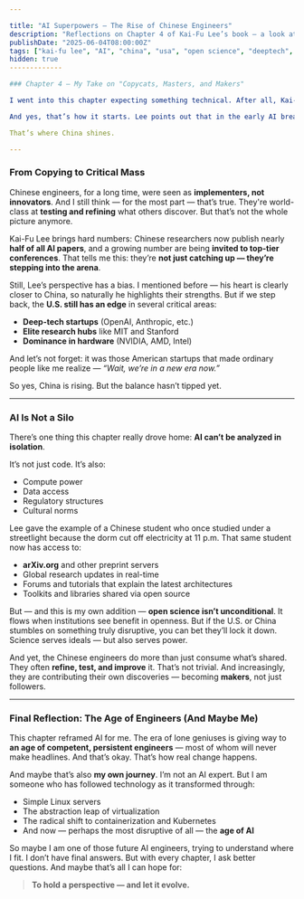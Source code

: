 ```yaml
---

title: "AI Superpowers – The Rise of Chinese Engineers"
description: "Reflections on Chapter 4 of Kai-Fu Lee’s book — a look at how China is shifting from copying to creating in the world of AI engineering."
publishDate: "2025-06-04T08:00:00Z"
tags: ["kai-fu lee", "AI", "china", "usa", "open science", "deeptech", "books"]
hidden: true
-------------

### Chapter 4 — My Take on "Copycats, Masters, and Makers"

I went into this chapter expecting something technical. After all, Kai-Fu Lee previously laid out the four key drivers of the AI revolution: **data, entrepreneurs, AI scientists, and government**. Chapters 2 and 3 covered data and entrepreneurship. So now? Time for the scientists — or so I thought.

And yes, that’s how it starts. Lee points out that in the early AI breakthrough phase, you needed a few **genius minds**, like in the days of the Manhattan Project. One exceptional researcher could be worth an entire research department. But once the big discoveries are made, the dynamic flips: now we need **armies of solid engineers** who can tinker, test, and improve.

That’s where China shines.

---
```


### From Copying to Critical Mass

Chinese engineers, for a long time, were seen as **implementers, not innovators**. And I still think — for the most part — that’s true. They're world-class at **testing and refining** what others discover. But that’s not the whole picture anymore.

Kai-Fu Lee brings hard numbers: Chinese researchers now publish nearly **half of all AI papers**, and a growing number are being **invited to top-tier conferences**. That tells me this: they’re **not just catching up — they’re stepping into the arena**.

Still, Lee’s perspective has a bias. I mentioned before — his heart is clearly closer to China, so naturally he highlights their strengths. But if we step back, the **U.S. still has an edge** in several critical areas:

* **Deep-tech startups** (OpenAI, Anthropic, etc.)
* **Elite research hubs** like MIT and Stanford
* **Dominance in hardware** (NVIDIA, AMD, Intel)

And let’s not forget: it was those American startups that made ordinary people like me realize — *“Wait, we’re in a new era now.”*

So yes, China is rising. But the balance hasn’t tipped yet.

---

### AI Is Not a Silo

There’s one thing this chapter really drove home: **AI can’t be analyzed in isolation**.

It’s not just code. It’s also:

* Compute power
* Data access
* Regulatory structures
* Cultural norms

Lee gave the example of a Chinese student who once studied under a streetlight because the dorm cut off electricity at 11 p.m. That same student now has access to:

* **arXiv.org** and other preprint servers
* Global research updates in real-time
* Forums and tutorials that explain the latest architectures
* Toolkits and libraries shared via open source

But — and this is my own addition — **open science isn’t unconditional**. It flows when institutions see benefit in openness. But if the U.S. or China stumbles on something truly disruptive, you can bet they’ll lock it down. Science serves ideals — but also serves power.

And yet, the Chinese engineers do more than just consume what’s shared. They often **refine, test, and improve** it. That’s not trivial. And increasingly, they are contributing their own discoveries — becoming **makers**, not just followers.

---

### Final Reflection: The Age of Engineers (And Maybe Me)

This chapter reframed AI for me. The era of lone geniuses is giving way to **an age of competent, persistent engineers** — most of whom will never make headlines. And that’s okay. That’s how real change happens.

And maybe that’s also **my own journey**.
I’m not an AI expert. But I am someone who has followed technology as it transformed through:

* Simple Linux servers
* The abstraction leap of virtualization
* The radical shift to containerization and Kubernetes
* And now — perhaps the most disruptive of all — the **age of AI**

So maybe I am one of those future AI engineers, trying to understand where I fit. I don’t have final answers. But with every chapter, I ask better questions. And maybe that’s all I can hope for:

> **To hold a perspective — and let it evolve.**

